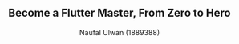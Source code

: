 <div align="center">
  <h2> Become a Flutter Master, From Zero to Hero </h2>

Naufal Ulwan (1889388)
</div> 



